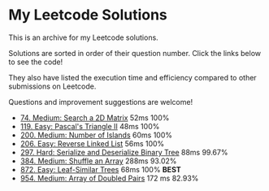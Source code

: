 # My Leetcode Solutions

This is an archive for my Leetcode solutions.

Solutions are sorted in order of their question number. Click the links below to see the code!

They also have listed the execution time and efficiency compared to other submissions on Leetcode.

Questions and improvement suggestions are welcome!

- [74. Medium: Search a 2D Matrix](./solutions/74.js) 52ms 100%
- [119. Easy: Pascal's Triangle II](./solutions/119.js) 48ms 100%
- [200. Medium: Number of Islands](./solutions/200.js) 60ms 100%
- [206. Easy: Reverse Linked List](./solutions/206.js) 56ms 100%
- [297. Hard: Serialize and Deserialize Binary Tree](./solutions/297.js) 88ms 99.67%
- [384. Medium: Shuffle an Array](./solutions/384.js) 288ms 93.02%
- [872. Easy: Leaf-Similar Trees](./solutions/872.js) 68ms 100% **BEST**
- [954. Medium: Array of Doubled Pairs](./solutions/954.js) 172 ms 82.93%
